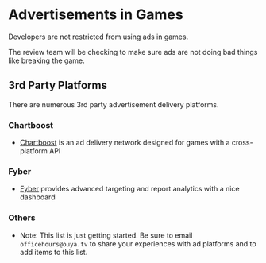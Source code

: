 # Advertisements in Games

Developers are not restricted from using ads in games.

The review team will be checking to make sure ads are not doing bad things like breaking the game. 

## 3rd Party Platforms

There are numerous 3rd party advertisement delivery platforms.

### Chartboost

* [Chartboost](https://www.chartboost.com/en/) is an ad delivery network designed for games with a cross-platform API

### Fyber

* [Fyber](http://www.fyber.com/) provides advanced targeting and report analytics with a nice dashboard

### Others

* Note: This list is just getting started. Be sure to email `officehours@ouya.tv` to share your experiences with ad platforms and to add items to this list.
